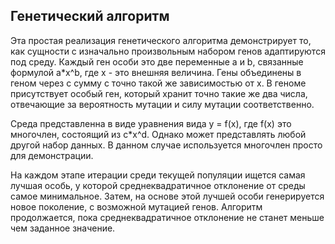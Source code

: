 ## Генетический алгоритм
Эта простая реализация генетического алгоритма демонстрирует то, как сущности с изначально произвольным набором генов адаптируются под среду. Каждый ген особи это две переменные a и b, связанные формулой a*x^b, где x - это внешняя величина. Гены объединены в геном через с сумму с точно такой же зависимостью от x. В геноме присутствует особый ген, который хранит точно такие же два числа, отвечающие за вероятность мутации и силу мутации соответственно.

Среда представленна в виде уравнения вида y = f(x), где f(x) это многочлен, состоящий из c*x^d. Однако может представлять любой другой набор данных. В данном случае используется многочлен просто для демонстрации.

На каждом этапе итерации среди текущей популяции ищется самая лучшая особь, у которой среднеквадратичное отклонение от среды самое минимальное. Затем, на основе этой лучшей особи генерируется новое поколение, с возможной мутацией генов. Алгоритм продолжается, пока среднеквадратичное отклонение не станет меньше чем заданное значение.
